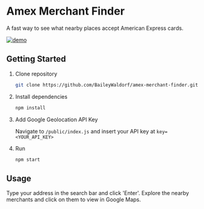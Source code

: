 # Amex Merchant Finder
A fast way to see what nearby places accept American Express cards.

[![demo](https://github.com/BaileyWaldorf/amex-merchant-finder/blob/master/static/readme.png)](https://github.com/BaileyWaldorf/amex-merchant-finder)

## Getting Started
1.  Clone repository
    ```bash
    git clone https://github.com/BaileyWaldorf/amex-merchant-finder.git
    ```

2.  Install dependencies
    ```bash
    npm install
    ```
3.  Add Google Geolocation API Key
    
    Navigate to ```/public/index.js``` and insert your API key at ```key=<YOUR_API_KEY>```
    
4.  Run
    ```bash
    npm start
    ```
    
## Usage
Type your address in the search bar and click 'Enter'. Explore the nearby merchants and click on them to view in Google Maps.
